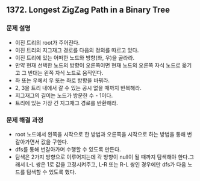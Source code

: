 ## 1372. Longest ZigZag Path in a Binary Tree
### 문제 설명
- 이진 트리의 root가 주어진다.
- 이진 트리의 지그재그 경로를 다음의 정의를 따르고 있다.
- 이진 트리에 있는 어떠한 노드와 방향(좌, 우)을 골라라.
- 만약 현재 선택한 노드의 방향이 오른쪽이면 현재 노드의 오른쪽 자식 노드로 옮기고 그 반대는 왼쪽 자식 노드로 움직인다.
- 좌 또는 우에서 우 또는 좌로 방향을 바꿔라.
- 2, 3을 트리 내에서 갈 수 있는 공시 없을 때까지 반복해라.
- 지그재그의 길이는 노드가 방문한 수 - 1이다.
- 트리에 있는 가장 긴 지그재그 경로를 반환해라.
​
### 문제 해결 과정
- root 노드에서 왼쪽을 시작으로 한 방법과 오른쪽을 시작으로 하는 방법을 통해 번갈아가면서 값을 구한다.
- dfs를 통해 번갈아가며 수행할 수 있도록 만든다.
- 탐색은 2가지 방향으로 이루어지는데 각 방향이 null이 될 때까지 탐색해야 한다.그래서 L-L 쌍은 1로 값을 고정시켜주고, L-R 또는 R-L 쌍인 경우에만 dfs가 다음 노드를 탐색할 수 있도록 했다.